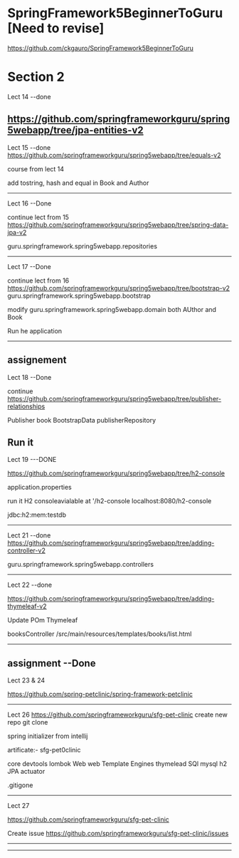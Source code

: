 # SpringFramework5BeginnerToGuru  [Need to revise]
https://github.com/ckgauro/SpringFramework5BeginnerToGuru

Section 2
================
Lect 14  --done

https://github.com/springframeworkguru/spring5webapp/tree/jpa-entities-v2
--------

Lect 15 --done
https://github.com/springframeworkguru/spring5webapp/tree/equals-v2

course from lect 14

add tostring, hash and equal in Book and Author

----
Lect 16  --Done

continue lect from 15
https://github.com/springframeworkguru/spring5webapp/tree/spring-data-jpa-v2

guru.springframework.spring5webapp.repositories

------

Lect 17  --Done

continue lect from 16
https://github.com/springframeworkguru/spring5webapp/tree/bootstrap-v2
guru.springframework.spring5webapp.bootstrap

modify
guru.springframework.spring5webapp.domain both AUthor and Book

Run he application

-----

assignement
-----------

Lect 18   --Done

continue
https://github.com/springframeworkguru/spring5webapp/tree/publisher-relationships

Publisher
book
BootstrapData
publisherRepository

Run it
-----------------

Lect 19 ---DONE

https://github.com/springframeworkguru/spring5webapp/tree/h2-console

application.properties

run it
H2 consoleavialable at '/h2-console
localhost:8080/h2-console

jdbc:h2:mem:testdb

-----------------

Lect 21  --done
https://github.com/springframeworkguru/spring5webapp/tree/adding-controller-v2

guru.springframework.spring5webapp.controllers

------------

Lect 22  --done

https://github.com/springframeworkguru/spring5webapp/tree/adding-thymeleaf-v2

Update POm Thymeleaf

booksController
/src/main/resources/templates/books/list.html

-----------
assignment  --Done
-------------

Lect 23 & 24

https://github.com/spring-petclinic/spring-framework-petclinic
 
 --------
 
 Lect 26
 https://github.com/springframeworkguru/sfg-pet-clinic
 create new repo
 git clone
 
 spring initializer from intellij
 
 artificate:- sfg-pet0clinic
 
 core
    devtools
    lombok
Web
    web
Template Engines
    thymelead
SQl
    mysql
    h2
    JPA
 actuator
 
 
 .gitigone
 
 ---------
 
 Lect 27
 
 https://github.com/springframeworkguru/sfg-pet-clinic
 
 Create issue
 https://github.com/springframeworkguru/sfg-pet-clinic/issues
 
 ------------
 
 


--------